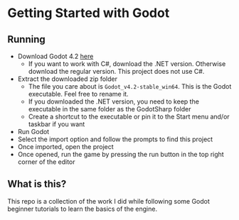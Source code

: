 # Getting Started with Godot

## Running

-   Download Godot 4.2 [here](https://godotengine.org/download/windows/)
    -   If you want to work with C#, download the .NET version. Otherwise download the regular version. This project does not use C#.
-   Extract the downloaded zip folder
    -   The file you care about is `Godot_v4.2-stable_win64`. This is the Godot executable. Feel free to rename it.
    -   If you downloaded the .NET version, you need to keep the executable in the same folder as the GodotSharp folder
    -   Create a shortcut to the executable or pin it to the Start menu and/or taskbar if you want
-   Run Godot
-   Select the import option and follow the prompts to find this project
-   Once imported, open the project
-   Once opened, run the game by pressing the run button in the top right corner of the editor

## What is this?

This repo is a collection of the work I did while following some Godot beginner tutorials to learn the basics of the engine.
